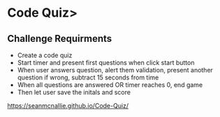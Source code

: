 # Code Quiz>

## Challenge Requirments

* Create a code quiz
* Start timer and present first questions when click start button
* When user answers question, alert them validation, present another question
if wrong, subtract 15 seconds from time
* When all questions are answered OR timer reaches 0, end game
* Then let user save the initals and score

https://seanmcnallie.github.io/Code-Quiz/
